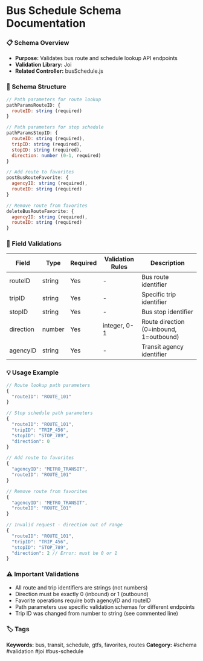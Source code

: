 # Bus Schedule Schema Documentation

### 📋 Schema Overview
- **Purpose:** Validates bus route and schedule lookup API endpoints
- **Validation Library:** Joi
- **Related Controller:** busSchedule.js

### 🔧 Schema Structure
```javascript
// Path parameters for route lookup
pathParamsRouteID: {
  routeID: string (required)
}

// Path parameters for stop schedule
pathParamsStopID: {
  routeID: string (required),
  tripID: string (required),
  stopID: string (required),
  direction: number (0-1, required)
}

// Add route to favorites
postBusRouteFavorite: {
  agencyID: string (required),
  routeID: string (required)
}

// Remove route from favorites
deleteBusRouteFavorite: {
  agencyID: string (required),
  routeID: string (required)
}
```

### 📝 Field Validations
| Field | Type | Required | Validation Rules | Description |
|-------|------|----------|------------------|-------------|
| routeID | string | Yes | - | Bus route identifier |
| tripID | string | Yes | - | Specific trip identifier |
| stopID | string | Yes | - | Bus stop identifier |
| direction | number | Yes | integer, 0-1 | Route direction (0=inbound, 1=outbound) |
| agencyID | string | Yes | - | Transit agency identifier |

### 💡 Usage Example
```javascript
// Route lookup path parameters
{
  "routeID": "ROUTE_101"
}

// Stop schedule path parameters
{
  "routeID": "ROUTE_101",
  "tripID": "TRIP_456",
  "stopID": "STOP_789",
  "direction": 0
}

// Add route to favorites
{
  "agencyID": "METRO_TRANSIT",
  "routeID": "ROUTE_101"
}

// Remove route from favorites
{
  "agencyID": "METRO_TRANSIT",
  "routeID": "ROUTE_101"
}

// Invalid request - direction out of range
{
  "routeID": "ROUTE_101",
  "tripID": "TRIP_456",
  "stopID": "STOP_789",
  "direction": 2 // Error: must be 0 or 1
}
```

### ⚠️ Important Validations
- All route and trip identifiers are strings (not numbers)
- Direction must be exactly 0 (inbound) or 1 (outbound)
- Favorite operations require both agencyID and routeID
- Path parameters use specific validation schemas for different endpoints
- Trip ID was changed from number to string (see commented line)

### 🏷️ Tags
**Keywords:** bus, transit, schedule, gtfs, favorites, routes
**Category:** #schema #validation #joi #bus-schedule